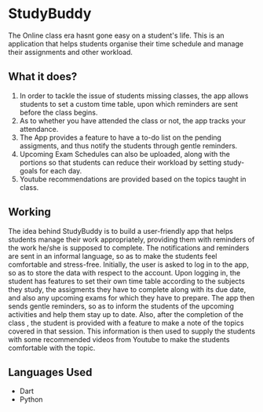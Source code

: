 
<h1>StudyBuddy</h1>

The Online class era hasnt gone easy on a student's life. This is an application that helps students organise their time schedule and manage their assignments and other workload.

<h2>What it does?</h2>
  <ol>
    <li>In order to tackle the issue of students missing classes, the app allows students to set a custom time table, upon which reminders are sent before the class begins.</li>
    <li> As to whether you have attended the class or not, the app tracks your attendance.</li>
    <li> The App provides a feature to have a to-do list on the pending assigments, and thus notify the students through gentle reminders.</li>
    <li>Upcoming Exam Schedules can also be uploaded, along with the portions so that students can reduce their workload by setting study-goals for each day.</li>
    <li>Youtube recommendations are provided based on the topics taught in class.</li>
  </ol>

<h2> Working </h2>

The idea behind StudyBuddy is to build a user-friendly app that helps students manage their work appropriately, providing them with reminders of the work he/she is supposed to complete. The notifications and reminders are sent in an informal language, so as to make the students feel comfortable and stress-free. Initially, the user is asked to log in to the app, so as to store the data with respect to the account. Upon logging in, the student has features to set their own time table according to the subjects they study, the assigments they have to complete along with its due date, and also any upcoming exams for which they have to prepare. The app then sends gentle reminders, so as to inform the students of the upcoming activities and help them stay up to date. Also, after the completion of the class , the student is provided with a feature to make a note of the topics covered in that session. This information is then used to supply the students with some recommended videos from Youtube to make the students comfortable with the topic.

<h2>Languages Used</h2>
<ul>
  <li>Dart
  <li>Python</li>
</ul>
